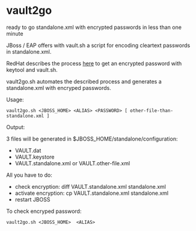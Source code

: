# vault2go
ready to go standalone.xml with encrypted passwords in less than one minute

JBoss / EAP offers with vault.sh a script for encoding cleartext passwords in standalone.xml.

RedHat describes the process [here](https://access.redhat.com/documentation/en-us/jboss_enterprise_application_platform/6.1/html/security_guide/create_a_java_keystore_to_store_sensitive_strings) to get an encrypted password with keytool and vault.sh.

vault2go.sh automates the described process and generates a standalone.xml with encryped passwords.

Usage: 

    vault2go.sh <JBOSS_HOME> <ALIAS> <PASSWORD> [ other-file-than-standalone.xml ]

Output:

3 files will be generated in $JBOSS_HOME/standalone/configuration:

- VAULT.dat
- VAULT.keystore
- VAULT.standalone.xml or VAULT.other-file.xml

All you have to do: 

- check encryption:    diff VAULT.standalone.xml standalone.xml
- activate encryption: cp VAULT.standalone.xml standalone.xml 
- restart JBOSS

To check encryped password:  

    vault2go.sh <JBOSS_HOME>  <ALIAS> 
